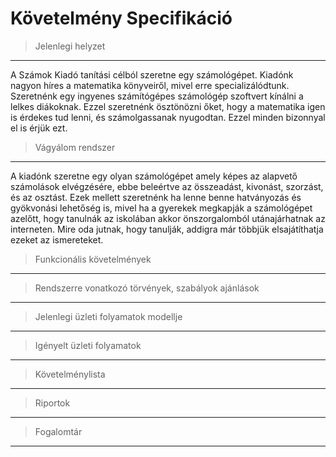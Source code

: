 # Követelmény Specifikáció

>Jelenlegi helyzet
---
A Számok Kiadó tanítási célból szeretne egy számológépet. Kiadónk nagyon híres a matematika könyveiről, mivel erre specializálódtunk.
Szeretnénk egy ingyenes számítógépes számológép szoftvert kínálni a lelkes diákoknak. Ezzel szeretnénk ösztönözni őket, hogy a 
matematika igen is érdekes tud lenni, és számolgassanak nyugodtan. Ezzel minden bizonnyal el is érjük ezt.

>Vágyálom rendszer
---
A kiadónk szeretne egy olyan számológépet amely képes az alapvető számolások elvégzésére, ebbe beleértve az összeadást, kivonást,
szorzást, és az osztást. Ezek mellett szeretnénk ha lenne benne hatványozás és gyökvonási lehetőség is, mivel ha a gyerekek megkapják
a számológépet azelőtt, hogy tanulnák az iskolában akkor önszorgalomból utánajárhatnak az interneten. Mire oda jutnak, hogy tanulják, 
addigra már többjük elsajátíthatja ezeket az ismereteket.

>Funkcionális követelmények
---


>Rendszerre vonatkozó törvények, szabályok ajánlások
---

>Jelenlegi üzleti folyamatok modellje
---

>Igényelt üzleti folyamatok
---

>Követelménylista
---

>Riportok
---

>Fogalomtár
---